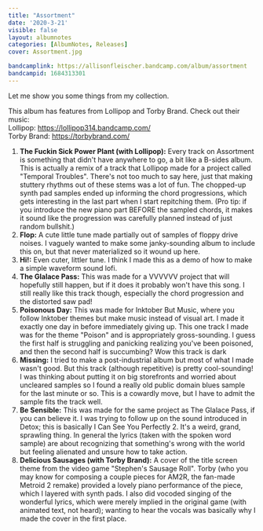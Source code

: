 ```yaml
---
title: "Assortment"
date: '2020-3-21'
visible: false
layout: albumnotes
categories: [AlbumNotes, Releases]
cover: Assortment.jpg

bandcamplink: https://allisonfleischer.bandcamp.com/album/assortment
bandcampid: 1684313301
---
```

Let me show you some things from my collection.

This album has features from Lollipop and Torby Brand. Check out their music:<br>
Lollipop: <https://lollipop314.bandcamp.com/><br>
Torby Brand: <https://torbybrand.com/><br>

1. **The Fuckin Sick Power Plant (with Lollipop):** Every track on Assortment is something that didn't have anywhere to go, a bit like a B-sides album. This is actually a remix of a track that Lollipop made for a project called "Temporal Troubles". There's not too much to say here, just that making stuttery rhythms out of these stems was a lot of fun. The chopped-up synth pad samples ended up informing the chord progressions, which gets interesting in the last part when I start repitching them. (Pro tip: if you introduce the new piano part BEFORE the sampled chords, it makes it sound like the progression was carefully planned instead of just random bullshit.)
2. **Flop:** A cute little tune made partially out of samples of floppy drive noises. I vaguely wanted to make some janky-sounding album to include this on, but that never materialized so it wound up here.
3. **Hi!:** Even cuter, littler tune. I think I made this as a demo of how to make a simple waveform sound lofi.
4. **The Glalace Pass:** This was made for a VVVVVV project that will hopefully still happen, but if it does it probably won't have this song. I still really like this track though, especially the chord progression and the distorted saw pad!
5. **Poisonous Day:** This was made for Inktober But Music, where you follow Inktober themes but make music instead of visual art. I made it exactly one day in before immediately giving up. This one track I made was for the theme "Poison" and is appropriately gross-sounding. I guess the first half is struggling and panicking realizing you've been poisoned, and then the second half is succumbing? Wow this track is dark
6. **Missing:** I tried to make a post-industrial album but most of what I made wasn't good. But this track (although repetitive) is pretty cool-sounding! I was thinking about putting it on big storefronts and worried about uncleared samples so I found a really old public domain blues sample for the last minute or so. This is a cowardly move, but I have to admit the sample fits the track well.
7. **Be Sensible:** This was made for the same project as The Glalace Pass, if you can believe it. I was trying to follow up on the sound introduced in Detox; this is basically I Can See You Perfectly 2. It's a weird, grand, sprawling thing. In general the lyrics (taken with the spoken word sample) are about recognizing that something's wrong with the world but feeling alienated and unsure how to take action.
8. **Delicious Sausages (with Torby Brand):** A cover of the title screen theme from the video game "Stephen's Sausage Roll". Torby (who you may know for composing a couple pieces for AM2R, the fan-made Metroid 2 remake) provided a lovely piano performance of the piece, which I layered with synth pads. I also did vocoded singing of the wonderful lyrics, which were merely implied in the original game (with animated text, not heard); wanting to hear the vocals was basically why I made the cover in the first place.
